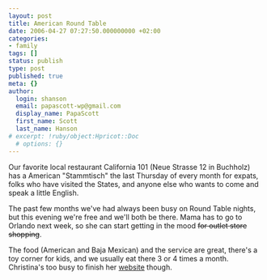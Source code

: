 ```yaml
---
layout: post
title: American Round Table
date: 2006-04-27 07:27:50.000000000 +02:00
categories:
- family
tags: []
status: publish
type: post
published: true
meta: {}
author:
  login: shanson
  email: papascott-wp@gmail.com
  display_name: PapaScott
  first_name: Scott
  last_name: Hanson
# excerpt: !ruby/object:Hpricot::Doc
  # options: {}
---
```

<p>Our favorite local restaurant California 101 (Neue Strasse 12 in Buchholz) has a American "Stammtisch" the last Thursday of every month for expats, folks who have visited the States, and anyone else who wants to come and speak a little English. </p>
<p>The past few months we've had always been busy on Round Table nights, but this evening we're free and we'll both be there. Mama has to go to Orlando next week, so she can start getting in the mood <strike>for outlet store shopping</strike>.</p>
<p>The food (American and Baja Mexican) and the service are great, there's a toy corner for kids, and we usually eat there 3 or 4 times a month. Christina's too busy to finish her <a href="http://california101.de/">website</a> though.</p>
